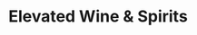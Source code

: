 ---
title: "Elevated Wine & Spirits"
url: /tannersville/elevated-wine-and-spirits/
shop: alcohol
---